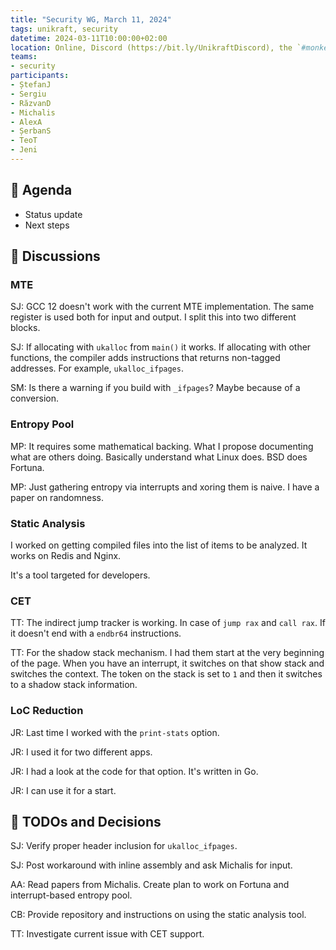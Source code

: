 ```yaml
---
title: "Security WG, March 11, 2024"
tags: unikraft, security
datetime: 2024-03-11T10:00:00+02:00
location: Online, Discord (https://bit.ly/UnikraftDiscord), the `#monkey-business` voice channel
teams:
- security
participants:
- ȘtefanJ
- Sergiu
- RăzvanD
- Michalis
- AlexA
- ȘerbanS
- TeoT
- Jeni
---
```


## :dart: Agenda

- Status update
- Next steps

## :closed_book: Discussions

### MTE

SJ: GCC 12 doesn't work with the current MTE implementation.
The same register is used both for input and output.
I split this into two different blocks.

SJ: If allocating with `ukalloc` from `main()` it works.
If allocating with other functions, the compiler adds instructions that returns non-tagged addresses.
For example, `ukalloc_ifpages`.

SM: Is there a warning if you build with `_ifpages`?
Maybe because of a conversion.

### Entropy Pool

MP: It requires some mathematical backing.
What I propose documenting what are others doing.
Basically understand what Linux does.
BSD does Fortuna.

MP: Just gathering entropy via interrupts and xoring them is naive.
I have a paper on randomness.

### Static Analysis

I worked on getting compiled files into the list of items to be analyzed.
It works on Redis and Nginx.

It's a tool targeted for developers.

### CET

TT: The indirect jump tracker is working.
In case of `jump rax` and `call rax`.
If it doesn't end with a `endbr64` instructions.

TT: For the shadow stack mechanism.
I had them start at the very beginning of the page.
When you have an interrupt, it switches on that show stack and switches the context.
The token on the stack is set to `1` and then it switches to a shadow stack information.

### LoC Reduction

JR: Last time I worked with the `print-stats` option.

JR: I used it for two different apps.

JR: I had a look at the code for that option.
It's written in Go.

JR: I can use it for a start.

## :wrench: TODOs and Decisions

SJ: Verify proper header inclusion for `ukalloc_ifpages`.

SJ: Post workaround with inline assembly and ask Michalis for input.

AA: Read papers from Michalis.
Create plan to work on Fortuna and interrupt-based entropy pool.

CB: Provide repository and instructions on using the static analysis tool.

TT: Investigate current issue with CET support.
